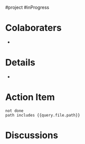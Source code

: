 
#project #inProgress

# Colaboraters

- 

# Details

- 
# Action Item

```tasks
not done 
path includes {{query.file.path}}
```

# Discussions
